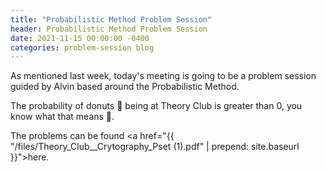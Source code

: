```yaml
---
title: "Probabilistic Method Problem Session"
header: Probabilistic Method Problem Session
date: 2021-11-15 00:00:00 -0400
categories: problem-session blog
---
```


As mentioned last week, today's meeting is going to be a problem session guided
by Alvin based around the Probabilistic Method.

The probability of donuts 🍩 being at Theory Club
is greater than 0, you know what that means 👀.

The problems can be found
<a href="{{ "/files/Theory_Club__Crytography_Pset (1).pdf" | prepend: site.baseurl }}">here</a>.

